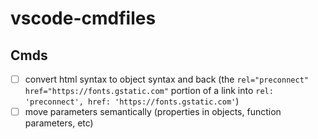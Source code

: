 # vscode-cmdfiles

## Cmds

- [ ] convert html syntax to object syntax and back (the `rel="preconnect" href="https://fonts.gstatic.com"` portion of a link into `rel: 'preconnect', href: 'https://fonts.gstatic.com'`)
- [ ] move parameters semantically (properties in objects, function parameters, etc)
